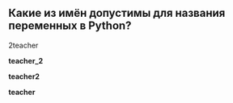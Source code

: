 ## Какие из имён допустимы для названия переменных в Python?


2teacher

**teacher_2**

**teacher2**

**teacher**